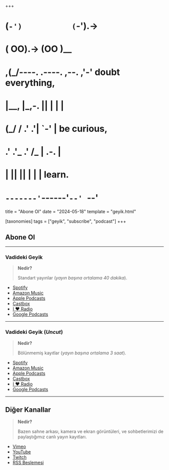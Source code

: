 +++
#   (`-')           (`-').->
#   ( OO).->        (OO )__
# ,(_/----. .----. ,--. ,'-' doubt everything,
# |__,    |\_,-.  ||  | |  |
#  (_/   /    .' .'|  `-'  | be curious,
#  .'  .'_  .'  /_ |  .-.  |
# |       ||      ||  | |  | learn.
# `-------'`------'`--' `--'

title = "Abone Ol"
date = "2024-05-18"
template = "geyik.html"

[taxonomies]
tags = ["geyik", "subscribe", "podcast"]
+++

## Abone Ol

<div style="clear:both"></div>

<hr>

### Vadideki Geyik

> **Nedir?**
>
> Standart yayınlar (_yayın başına ortalama 40 dakika_).

- [Spotify](https://open.spotify.com/show/3v5BqfvAOqHAzktVU78F1Y)
- [Amazon Music](https://music.amazon.com/podcasts/vadideki-geyik)
- [Apple Podcasts](https://podcasts.apple.com/us/podcast/vadideki-geyik/id1708788946)
- [Castbox](https://castbox.fm/channel/Vadideki-Geyik-id5603202)
- [I ❤️ Radio](https://www.iheart.com/podcast/269-vadideki-geyik-123953624/)
- [Google Podcasts](https://podcasts.google.com/feed/aHR0cHM6Ly9hbmNob3IuZm0vcy9lOWNjMDk3Yy9wb2RjYXN0L3Jzcw)

<hr>

### Vadideki Geyik (_Uncut_)

> **Nedir?**
>
> Bölünmemiş kayıtlar (_yayın başına ortalama 3 saat_).

- [Spotify](https://open.spotify.com/show/7ijoQAneSNwrj7LJ5NjrMY)
- [Amazon Music](https://music.amazon.com/podcasts/a9661b4e-d3ca-4e24-9d19-5176a575e3e1)
- [Apple Podcasts](https://podcasts.apple.com/us/podcast/vadideki-geyik-uncut/id1711461085)
- [Castbox](https://castbox.fm/channel/id5628601)
- [I ❤️ Radio](https://www.iheart.com/podcast/269-vadideki-geyik-uncut-125501863/)
- [Google Podcasts](https://podcasts.google.com/feed/aHR0cHM6Ly9hbmNob3IuZm0vcy9lYWVlNWFmOC9wb2RjYXN0L3Jzcw)

<hr>

## Diğer Kanallar

> **Nedir?**
>
> Bazen sahne arkası, kamera ve ekran görüntüleri,
> ve sohbetlerimizi de paylaştığımız canlı yayın kayıtları.

- [Vimeo](https://vimeo.com/showcase/10689935)
- [YouTube](https://youtube.com/@Vadideki-Geyik)
- [Twitch](https://www.twitch.tv/collections/oUpJGrbMiRenrg)
- [RSS Beslemesi](https://anchor.fm/s/e9cc097c/podcast/rss)
